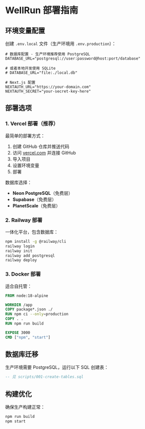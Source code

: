 # WellRun 部署指南

## 环境变量配置

创建 `.env.local` 文件（生产环境用 `.env.production`）：

```env
# 数据库配置 - 生产环境推荐使用 PostgreSQL
DATABASE_URL="postgresql://user:password@host:port/database"

# 或者本地开发使用 SQLite
# DATABASE_URL="file:./local.db"

# Next.js 配置
NEXTAUTH_URL="https://your-domain.com"
NEXTAUTH_SECRET="your-secret-key-here"
```

## 部署选项

### 1. Vercel 部署（推荐）

最简单的部署方式：

1. 创建 GitHub 仓库并推送代码
2. 访问 [vercel.com](https://vercel.com) 并连接 GitHub
3. 导入项目
4. 设置环境变量
5. 部署

数据库选择：
- **Neon PostgreSQL**（免费层）
- **Supabase**（免费层）
- **PlanetScale**（免费层）

### 2. Railway 部署

一体化平台，包含数据库：

```bash
npm install -g @railway/cli
railway login
railway init
railway add postgresql
railway deploy
```

### 3. Docker 部署

适合自托管：

```dockerfile
FROM node:18-alpine

WORKDIR /app
COPY package*.json ./
RUN npm ci --only=production
COPY . .
RUN npm run build

EXPOSE 3000
CMD ["npm", "start"]
```

## 数据库迁移

生产环境需要 PostgreSQL，运行以下 SQL 创建表：

```sql
-- 见 scripts/001-create-tables.sql
```

## 构建优化

确保生产构建正常：

```bash
npm run build
npm start
``` 